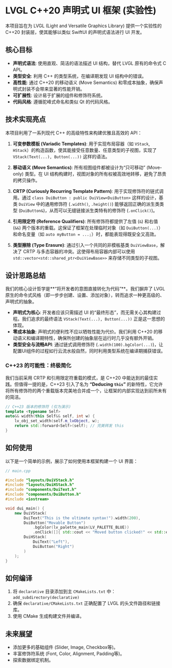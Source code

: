 # LVGL C++20 声明式 UI 框架 (实验性)

本项目旨在为 LVGL (Light and Versatile Graphics Library) 提供一个实验性的 C++20 封装层，使其能够以类似 SwiftUI 的声明式语法进行 UI 开发。

## 核心目标

- **声明式语法**: 使用直观、简洁的语法描述 UI 结构，替代 LVGL 原有的命令式 C API。
- **类型安全**: 利用 C++ 的类型系统，在编译期发现 UI 结构中的错误。
- **高性能**: 通过 C++20 的移动语义 (Move Semantics) 和零成本抽象，确保声明式封装不会带来显著的性能开销。
- **可扩展性**: 设计易于扩展的组件和修饰符系统。
- **代码风格**: 遵循驼峰式命名和类似 Qt 的代码风格。

## 技术实现亮点

本项目利用了一系列现代 C++ 的高级特性来构建优雅且高效的 API：

1.  **可变参数模板 (Variadic Templates)**:
    用于实现布局容器（如 `VStack`, `HStack`）的构造函数，使其能接受任意数量、任意类型的子视图，实现了 `VStack(Text(...), Button(...))` 这样的语法。

2.  **移动语义 (Move Semantics)**:
    所有视图组件都被设计为“只可移动” (Move-only) 类型。在 UI 结构构建时，视图对象的所有权被高效地转移，避免了昂贵的拷贝操作。

3.  **CRTP (Curiously Recurring Template Pattern)**:
    用于实现修饰符的链式调用。通过 `class DuiButton : public DuiView<DuiButton>` 这样的设计，基类 `DuiView` 中的通用修饰符 (`.width()`, `.height()`) 能够返回正确的派生类类型 (`DuiButton&`)，从而可以无缝链接派生类特有的修饰符 (`.onClick()`)。

4.  **引用限定符 (Reference Qualifiers)**:
    所有修饰符都提供了左值 (`&`) 和右值 (`&&`) 两个版本的重载。这保证了框架在处理临时对象（如 `DuiButton(...)`）和命名变量（如 `auto myButton = ...;`）时，都能表现得既安全又高效。

5.  **类型擦除 (Type Erasure)**:
    通过引入一个共同的非模板基类 `DuiViewBase`，解决了 CRTP 与多态容器的冲突。这使得布局容器内部可以使用 `std::vector<std::shared_ptr<DuiViewBase>>` 来存储不同类型的子视图。

## 设计思路总结

我们的核心设计哲学是**“将开发者的意图直接转化为代码”**。我们摒弃了 LVGL 原生的命令式风格（即一步步创建、设置、添加对象），转而追求一种更高级的、声明式的抽象。

- **声明式为核心**: 开发者应该只需描述 UI 的“最终形态”，而无需关心其构建过程。我们追求的最终语法 `VStack(Text(...), Button(...))` 正是这一思想的体现。
- **零成本抽象**: 声明式的便利性不应以牺牲性能为代价。我们利用 C++20 的移动语义和编译期特性，确保所创建的抽象层在运行时几乎没有额外开销。
- **类型安全与流畅API**: 通过链式调用修饰符 (`.width(100).bgColor(...)`)，让配置UI组件的过程如行云流水般自然，同时利用类型系统在编译期捕获错误。

### C++23 的可能性：终极简化

我们当前采用 CRTP 和引用限定符重载的模式，是 C++20 中能达到的最佳实践。但值得一提的是，C++23 引入了名为 **“Deducing `this`”** 的新特性，它允许将所有修饰符的两个重载版本完美地合并成一个，让框架的内部实现达到前所未有的简洁。

```cpp
// C++23 版本的修饰符 (仅为演示)
template <typename Self>
auto&& width(this Self&& self, int w) {
    lv_obj_set_width(self.m_lvObject, w);
    return std::forward<Self>(self); // 完美转发 this
}
```

## 如何使用

以下是一个简单的示例，展示了如何使用本框架构建一个 UI 界面：

```cpp
// main.cpp

#include "layouts/DuiVStack.h"
#include "layouts/DuiHStack.h"
#include "components/DuiText.h"
#include "components/DuiButton.h"
#include <iostream>

void dui_main() {
    new DuiVStack(
        DuiText("This is the ultimate syntax!").width(200),
        DuiButton("Movable Button")
            .bgColor(lv_palette_main(LV_PALETTE_BLUE))
            .onClick([]{ std::cout << "Moved button clicked!" << std::endl; }),
        DuiHStack(
            DuiText("Left"),
            DuiButton("Right")
        )
    );
}
```

## 如何编译

1.  将 `declarative` 目录添加到主 `CMakeLists.txt` 中：`add_subdirectory(declarative)`
2.  确保 `declarative/CMakeLists.txt` 正确配置了 LVGL 的头文件路径和链接库。
3.  使用 CMake 生成构建文件并编译。

## 未来展望

- 添加更多的基础组件 (Slider, Image, Checkbox等)。
- 丰富修饰符系统 (Font, Color, Alignment, Padding等)。
- 探索数据绑定机制。

